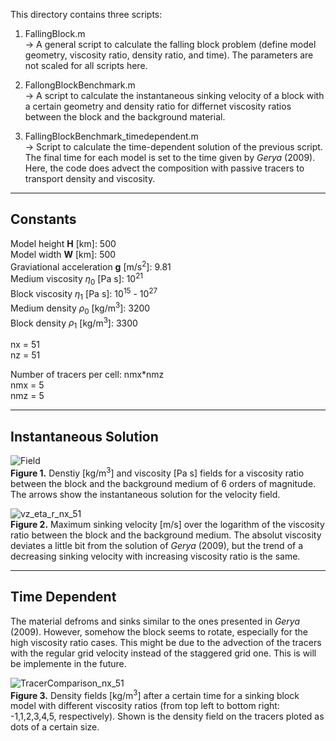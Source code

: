 This directory contains three scripts: 
1. FallingBlock.m<br>
   -> A general script to calculate the falling block problem (define model geometry, viscosity ratio, density ratio, and time). The parameters are not scaled for all scripts here. 

2. FallongBlockBenchmark.m<br>
   -> A script to calculate the instantaneous sinking velocity of a block with a certain geometry and density ratio for differnet viscosity ratios between the block and the background material.

3. FallingBlockBenchmark_timedependent.m<br>
   -> Script to calculate the time-dependent solution of the previous script. The final time for each model is set to the time given by *Gerya* (2009). Here, the code does advect the composition with passive tracers to transport density and viscosity.

------------------------------------------------------------------
## **Constants**<br>
Model height **H** [km]: 500 <br>
Model width **W** [km]: 500 <br>
Graviational acceleration **g** [m/s<sup>2</sup>]: 9.81 <br>
Medium viscosity $\eta_0$ [Pa s]: 10<sup>21</sup> <br>
Block viscosity $\eta_1$ [Pa s]: 10<sup>15</sup> -  10<sup>27</sup> <br>
Medium density $\rho_0$ [kg/m<sup>3</sup>]: 3200 <br>
Block density $\rho_1$ [kg/m<sup>3</sup>]: 3300 <br>

nx = 51<br>
nz = 51

Number of tracers per cell: nmx*nmz<br>
nmx = 5 <br>
nmz = 5

------------------------------------------------------------------

## Instantaneous Solution <br>

![Field](https://github.com/LukasFuchs/FDCSGm/assets/25866942/95af2887-d065-4be7-ab7f-a0b09d7bf73c)<br>
**Figure 1.** Denstiy [kg/m<sup>3</sup>] and viscosity [Pa s] fields for a viscosity ratio between the block and the background medium of 6 orders of magnitude. The arrows show the instantaneous solution for the velocity field. 

![vz_eta_r_nx_51](https://github.com/LukasFuchs/FDCSGm/assets/25866942/a5fa6fc1-a989-4e27-bd4f-3a67562ecad9)<br>
**Figure 2.** Maximum sinking velocity [m/s] over the logarithm of the viscosity ratio between the block and the background medium. The absolut viscosity deviates a little bit from the solution of *Gerya* (2009), but the trend of a decreasing sinking velocity with increasing viscosity ratio is the same. 

--------------------------

## Time Dependent <br>
The material defroms and sinks similar to the ones presented in *Gerya* (2009). However, somehow the block seems to rotate, especially for the high viscosity ratio cases. This might be due to the advection of the tracers with the regular grid velocity instead of the staggered grid one. This is will be implemente in the future. 

![TracerComparison_nx_51](https://github.com/LukasFuchs/FDCSGm/assets/25866942/97afa25c-9f3a-4a98-923e-040fb4b379ce)<br>
**Figure 3.** Density fields [kg/m<sup>3</sup>] after a certain time for a sinking block model with different viscosity ratios (from top left to bottom right: -1,1,2,3,4,5, respectively). Shown is the density field on the tracers ploted as dots of a certain size. 
